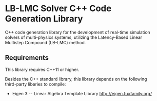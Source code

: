 # LB-LMC Solver C++ Code Generation Library

C++ code generation library for the development of real-time simulation solvers of multi-physics systems, utilizing the Latency-Based Linear Multistep Compound (LB-LMC) method.

## Requirements

This library requires C++11 or higher.

Besides the C++ standard library, this library depends on the following third-party libaries to compile:

  * Eigen 3 -- Linear Algebra Template Library
http://eigen.tuxfamily.org/
